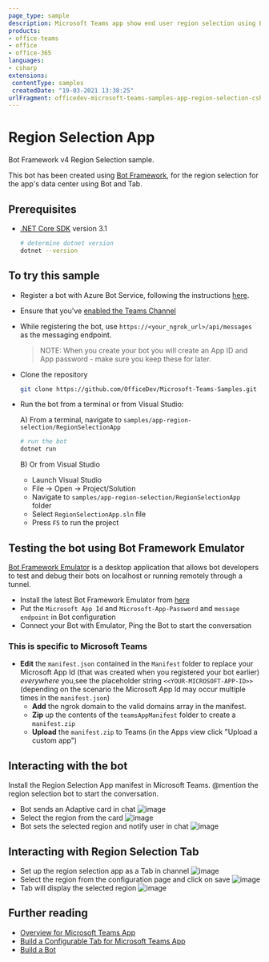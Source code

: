 ```yaml
---
page_type: sample
description: Microsoft Teams app show end user region selection using Bot and Tab
products:
- office-teams
- office
- office-365
languages:
- csharp
extensions:
 contentType: samples
 createdDate: "19-03-2021 13:38:25"
urlFragment: officedev-microsoft-teams-samples-app-region-selection-csharp
---
```


# Region Selection App

Bot Framework v4 Region Selection sample.

This bot has been created using [Bot Framework](https://dev.botframework.com), for the region selection for the app's data center using Bot and Tab.

## Prerequisites

- [.NET Core SDK](https://dotnet.microsoft.com/download) version 3.1

  ```bash
  # determine dotnet version
  dotnet --version
  ```

## To try this sample

- Register a bot with Azure Bot Service, following the instructions [here](https://docs.microsoft.com/en-us/azure/bot-service/bot-service-quickstart-registration?view=azure-bot-service-3.0).
- Ensure that you've [enabled the Teams Channel](https://docs.microsoft.com/en-us/azure/bot-service/channel-connect-teams?view=azure-bot-service-4.0)
- While registering the bot, use `https://<your_ngrok_url>/api/messages` as the messaging endpoint.
    > NOTE: When you create your bot you will create an App ID and App password - make sure you keep these for later.

- Clone the repository

    ```bash
    git clone https://github.com/OfficeDev/Microsoft-Teams-Samples.git
    ```

- Run the bot from a terminal or from Visual Studio:

  A) From a terminal, navigate to `samples/app-region-selection/RegionSelectionApp`

  ```bash
  # run the bot
  dotnet run
  ```

  B) Or from Visual Studio

  - Launch Visual Studio
  - File -> Open -> Project/Solution
  - Navigate to `samples/app-region-selection/RegionSelectionApp` folder
  - Select `RegionSelectionApp.sln` file
  - Press `F5` to run the project

## Testing the bot using Bot Framework Emulator

[Bot Framework Emulator](https://github.com/microsoft/botframework-emulator) is a desktop application that allows bot developers to test and debug their bots on localhost or running remotely through a tunnel.

- Install the latest Bot Framework Emulator from [here](https://github.com/Microsoft/BotFramework-Emulator/releases)
- Put the `Microsoft App Id` and `Microsoft-App-Password` and `message endpoint` in Bot configuration
- Connect your Bot with Emulator, Ping the Bot to start the conversation

### This is specific to Microsoft Teams

 - **Edit** the `manifest.json` contained in the `Manifest` folder to replace your Microsoft App Id (that was created when you registered your bot earlier) *everywhere*      you,see the placeholder string `<<YOUR-MICROSOFT-APP-ID>>` (depending on the scenario the Microsoft App Id may occur multiple times in the `manifest.json`)
    - **Add** the ngrok domain to the valid domains array in the manifest. 
    - **Zip** up the contents of the `teamsAppManifest` folder to create a `manifest.zip`
    - **Upload** the `manifest.zip` to Teams (in the Apps view click "Upload a custom app")

## Interacting with the bot

Install the Region Selection App manifest in Microsoft Teams. @mention the region selection bot to start the conversation.
- Bot sends an Adaptive card in chat
![image](https://user-images.githubusercontent.com/50989436/108982436-cf0ea880-76b3-11eb-9d95-5f0394f92851.png)
- Select the region from the card
![image](https://user-images.githubusercontent.com/50989436/108982477-dafa6a80-76b3-11eb-8165-994feb4e0f75.png)
- Bot sets the selected region and notify user in chat
![image](https://user-images.githubusercontent.com/50989436/108982510-e483d280-76b3-11eb-9501-a382e7fba6e6.png)

## Interacting with Region Selection Tab

- Set up the region selection app as a Tab in channel
![image](https://user-images.githubusercontent.com/50989436/108982548-ef3e6780-76b3-11eb-8133-7578a121dac9.png)
- Select the region from the configuration page and click on save
![image](https://user-images.githubusercontent.com/50989436/108982582-f796a280-76b3-11eb-815e-c3c51e5c54a3.png)
- Tab will display the selected region
![image](https://user-images.githubusercontent.com/50989436/108982607-fe251a00-76b3-11eb-9fc6-a572cc29109f.png)


## Further reading
- [Overview for Microsoft Teams App](https://docs.microsoft.com/en-us/microsoftteams/platform/build-your-first-app/build-first-app-overview)
- [Build a Configurable Tab for Microsoft Teams App](https://docs.microsoft.com/en-us/microsoftteams/platform/build-your-first-app/build-channel-tab)
- [Build a Bot](https://docs.microsoft.com/en-us/microsoftteams/platform/build-your-first-app/build-bot)

